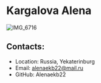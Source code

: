 # Kargalova Alena #
![IMG_6716](https://user-images.githubusercontent.com/106597120/172230115-6d785b4b-b1e0-4f2d-9e65-5ba4271d0bfb.JPG)

## Contacts:
* Location: Russia, Yekaterinburg
* Email: alenaekb22@mail.ru
* GitHub: Alenaekb22
